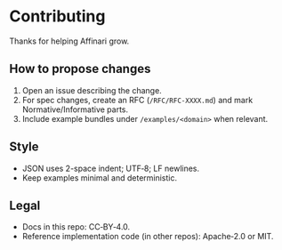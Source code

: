 # Contributing

Thanks for helping Affinari grow.

## How to propose changes
1. Open an issue describing the change.
2. For spec changes, create an RFC (`/RFC/RFC-XXXX.md`) and mark Normative/Informative parts.
3. Include example bundles under `/examples/<domain>` when relevant.

## Style
- JSON uses 2-space indent; UTF‑8; LF newlines.
- Keep examples minimal and deterministic.

## Legal
- Docs in this repo: CC‑BY‑4.0.
- Reference implementation code (in other repos): Apache‑2.0 or MIT.

